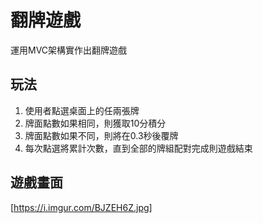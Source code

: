 # 翻牌遊戲
運用MVC架構實作出翻牌遊戲

## 玩法
1. 使用者點選桌面上的任兩張牌
2. 牌面點數如果相同，則獲取10分積分
3. 牌面點數如果不同，則將在0.3秒後覆牌
4. 每次點選將累計次數，直到全部的牌組配對完成則遊戲結束

## 遊戲畫面
[https://i.imgur.com/BJZEH6Z.jpg]